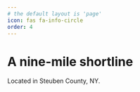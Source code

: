 ```yaml
---
# the default layout is 'page'
icon: fas fa-info-circle
order: 4
---
```


# A nine-mile shortline 

Located in Steuben County, NY.
